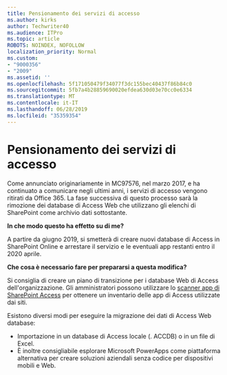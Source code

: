 ```yaml
---
title: Pensionamento dei servizi di accesso
ms.author: kirks
author: Techwriter40
ms.audience: ITPro
ms.topic: article
ROBOTS: NOINDEX, NOFOLLOW
localization_priority: Normal
ms.custom:
- "9000356"
- "2009"
ms.assetid: ''
ms.openlocfilehash: 5f171050479f34077f3dc155bec40437f86b84c0
ms.sourcegitcommit: 5fb7a4b28859690020efdea630d03e70cc0e6334
ms.translationtype: MT
ms.contentlocale: it-IT
ms.lasthandoff: 06/28/2019
ms.locfileid: "35359354"
---
```

# <a name="access-services-retirement"></a>Pensionamento dei servizi di accesso

Come annunciato originariamente in MC97576, nel marzo 2017, e ha continuato a comunicare negli ultimi anni, i servizi di accesso vengono ritirati da Office 365. La fase successiva di questo processo sarà la rimozione dei database di Access Web che utilizzano gli elenchi di SharePoint come archivio dati sottostante.

**In che modo questo ha effetto su di me?**

A partire da giugno 2019, si smetterà di creare nuovi database di Access in SharePoint Online e arrestare il servizio e le eventuali app restanti entro il 2020 aprile.

**Che cosa è necessario fare per prepararsi a questa modifica?**

Si consiglia di creare un piano di transizione per i database Web di Access dell'organizzazione. Gli amministratori possono utilizzare lo [scanner app di SharePoint Access](https://github.com/SharePoint/PnP-Tools/tree/master/Solutions/SharePoint.AccessApp.Scanner) per ottenere un inventario delle app di Access utilizzate dai siti.

Esistono diversi modi per eseguire la migrazione dei dati di Access Web database:

- Importazione in un database di Access locale (. ACCDB) o in un file di Excel.
- È inoltre consigliabile esplorare Microsoft PowerApps come piattaforma alternativa per creare soluzioni aziendali senza codice per dispositivi mobili e Web.